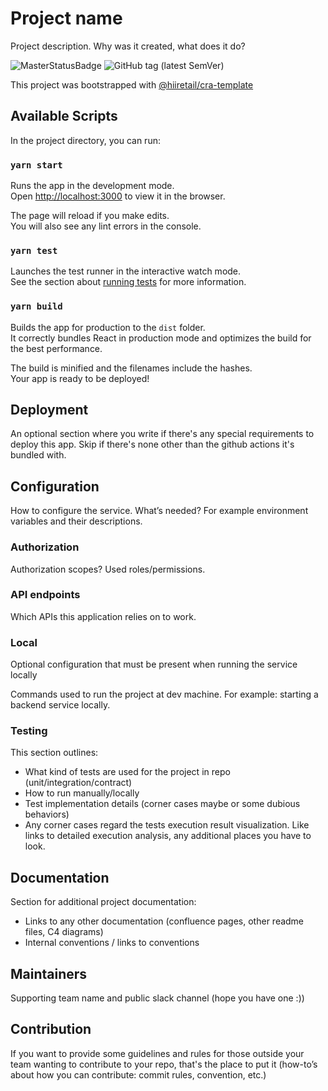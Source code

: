 # Project name

Project description. Why was it created, what does it do?

![MasterStatusBadge](https://github.com/github/docs/actions/workflows/main.yml/badge.svg?event=pull_request) ![GitHub tag (latest SemVer)](https://img.shields.io/github/v/tag/extenda/tech-radar?label=version)

This project was bootstrapped with [@hiiretail/cra-template](https://github.com/extenda/hiiretail-react-template)

## Available Scripts

In the project directory, you can run:

### `yarn start`

Runs the app in the development mode.\
Open [http://localhost:3000](http://localhost:3000) to view it in the browser.

The page will reload if you make edits.\
You will also see any lint errors in the console.

### `yarn test`

Launches the test runner in the interactive watch mode.\
See the section about [running tests](https://facebook.github.io/create-react-app/docs/running-tests) for more information.

### `yarn build`

Builds the app for production to the `dist` folder.\
It correctly bundles React in production mode and optimizes the build for the best performance.

The build is minified and the filenames include the hashes.\
Your app is ready to be deployed!

## Deployment

An optional section where you write if there's any special requirements to deploy this app. Skip if there's none other than the github actions it's bundled with.

## Configuration

How to configure the service. What’s needed? For example environment variables and their descriptions.

### Authorization

Authorization scopes? Used roles/permissions.

### API endpoints

Which APIs this application relies on to work.

### Local

Optional configuration that must be present when running the service locally

Commands used to run the project at dev machine. For example: starting a backend service locally.

### Testing

This section outlines:

- What kind of tests are used for the project in repo (unit/integration/contract)
- How to run manually/locally
- Test implementation details (corner cases maybe or some dubious behaviors)
- Any corner cases regard the tests execution result visualization. Like links to detailed execution analysis, any additional places you have to look.

## Documentation

Section for additional project documentation:

- Links to any other documentation (confluence pages, other readme files, C4 diagrams)
- Internal conventions / links to conventions

## Maintainers

Supporting team name and public slack channel (hope you have one :))

## Contribution

If you want to provide some guidelines and rules for those outside your team wanting to contribute to your repo, that's the place to put it (how-to’s about how you can contribute: commit rules, convention, etc.)

